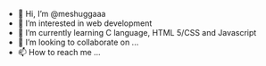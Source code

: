 - 👋 Hi, I’m @meshuggaaa
- 👀 I’m interested in web development
- 🌱 I’m currently learning C language, HTML 5/CSS and Javascript
- 💞️ I’m looking to collaborate on ...
- 📫 How to reach me ...

<!---
meshuggaaa/meshuggaaa is a ✨ special ✨ repository because its `README.md` (this file) appears on your GitHub profile.
You can click the Preview link to take a look at your changes.
--->
